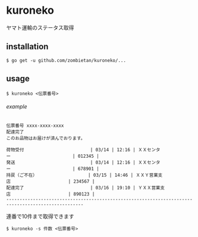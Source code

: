 # kuroneko
ヤマト運輸のステータス取得

## installation
    $ go get -u github.com/zombietan/kuroneko/...  
## usage
    $ kuroneko <伝票番号>  
###### example
```
伝票番号 xxxx-xxxx-xxxx
配達完了
このお品物はお届けが済んでおります。

荷物受付　　　　　　　　　　　　　　　| 03/14 | 12:16 | ＸＸセンター　　　　　　　　　　　　　　| 012345 |
発送　　　　　　　　　　　　　　　　　| 03/14 | 12:16 | ＸＸセンター　　　　　　　　　　　　　　| 678901 |
持戻（ご不在）　　　　　　　　　　　　| 03/15 | 14:46 | ＸＸＹ営業支店　　　　　　　　　　　　　| 234567 |
配達完了　　　　　　　　　　　　　　　| 03/16 | 19:10 | ＹＸＸ営業支店　　　　　　　　　　　　　| 890123 |
---------------------------------------------------------------------------------------------------
```
連番で10件まで取得できます  

    $ kuroneko -s 件数 <伝票番号>
